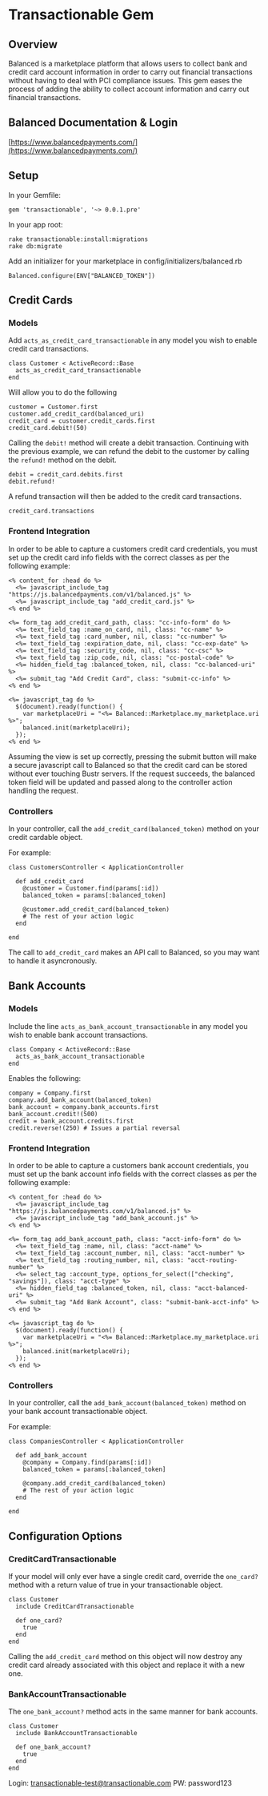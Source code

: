 Transactionable Gem
====================

Overview
--------

Balanced is a marketplace platform that allows users to collect bank and credit card account information in order to carry out financial transactions without having to deal with PCI compliance issues. This gem eases the process of adding the ability to collect account information and carry out financial transactions.

Balanced Documentation & Login
------------------------------

[https://www.balancedpayments.com/](https://www.balancedpayments.com/)

Setup
-----
In your Gemfile:

    gem 'transactionable', '~> 0.0.1.pre'

In your app root:

    rake transactionable:install:migrations
    rake db:migrate

Add an initializer for your marketplace in config/initializers/balanced.rb

    Balanced.configure(ENV["BALANCED_TOKEN"])

Credit Cards
------------

### Models

Add `acts_as_credit_card_transactionable` in any model you wish to enable credit card transactions.

    class Customer < ActiveRecord::Base
      acts_as_credit_card_transactionable
    end

Will allow you to do the following

    customer = Customer.first
    customer.add_credit_card(balanced_uri)
    credit_card = customer.credit_cards.first
    credit_card.debit!(50)

Calling the `debit!` method will create a debit transaction. Continuing with the previous example, we can refund the debit to the customer by calling the `refund!` method on the debit.

    debit = credit_card.debits.first
    debit.refund!

A refund transaction will then be added to the credit card transactions.

    credit_card.transactions

### Frontend Integration

In order to be able to capture a customers credit card credentials, you must set up the credit card info fields with the correct classes as per the following example:

    <% content_for :head do %>
      <%= javascript_include_tag "https://js.balancedpayments.com/v1/balanced.js" %>
      <%= javascript_include_tag "add_credit_card.js" %>
    <% end %>
    
    <%= form_tag add_credit_card_path, class: "cc-info-form" do %>
      <%= text_field_tag :name_on_card, nil, class: "cc-name" %>
      <%= text_field_tag :card_number, nil, class: "cc-number" %>
      <%= text_field_tag :expiration_date, nil, class: "cc-exp-date" %>
      <%= text_field_tag :security_code, nil, class: "cc-csc" %>
      <%= text_field_tag :zip_code, nil, class: "cc-postal-code" %>
      <%= hidden_field_tag :balanced_token, nil, class: "cc-balanced-uri" %>
      <%= submit_tag "Add Credit Card", class: "submit-cc-info" %>
    <% end %>

    <%= javascript_tag do %>
      $(document).ready(function() {
        var marketplaceUri = "<%= Balanced::Marketplace.my_marketplace.uri %>";
        balanced.init(marketplaceUri);
      });
    <% end %>

Assuming the view is set up correctly, pressing the submit button will make a secure javascript call to Balanced so that the credit card can be stored without ever touching Bustr servers. If the request succeeds, the balanced token field will be updated and passed along to the controller action handling the request.

### Controllers

In your controller, call the `add_credit_card(balanced_token)` method on your credit cardable object.

For example:

    class CustomersController < ApplicationController

      def add_credit_card
        @customer = Customer.find(params[:id])
        balanced_token = params[:balanced_token]

        @customer.add_credit_card(balanced_token)
        # The rest of your action logic
      end

    end

The call to `add_credit_card` makes an API call to Balanced, so you may want to handle it asyncronously.

Bank Accounts
-------------

### Models

Include the line `acts_as_bank_account_transactionable` in any model you wish to enable bank account transactions.

    class Company < ActiveRecord::Base
      acts_as_bank_account_transactionable
    end

Enables the following:

    company = Company.first
    company.add_bank_account(balanced_token)
    bank_account = company.bank_accounts.first
    bank_account.credit!(500)
    credit = bank_account.credits.first
    credit.reverse!(250) # Issues a partial reversal

### Frontend Integration

In order to be able to capture a customers bank account credentials, you must set up the bank account info fields with the correct classes as per the following example:

    <% content_for :head do %>
      <%= javascript_include_tag "https://js.balancedpayments.com/v1/balanced.js" %>
      <%= javascript_include_tag "add_bank_account.js" %>
    <% end %>

    <%= form_tag add_bank_account_path, class: "acct-info-form" do %>
      <%= text_field_tag :name, nil, class: "acct-name" %>
      <%= text_field_tag :account_number, nil, class: "acct-number" %>
      <%= text_field_tag :routing_number, nil, class: "acct-routing-number" %>
      <%= select_tag :account_type, options_for_select(["checking", "savings"]), class: "acct-type" %>
      <%= hidden_field_tag :balanced_token, nil, class: "acct-balanced-uri" %>
      <%= submit_tag "Add Bank Account", class: "submit-bank-acct-info" %>
    <% end %>

    <%= javascript_tag do %>
      $(document).ready(function() {
        var marketplaceUri = "<%= Balanced::Marketplace.my_marketplace.uri %>";
        balanced.init(marketplaceUri);
      });
    <% end %>

### Controllers

In your controller, call the `add_bank_account(balanced_token)` method on your bank account transactionable object.

For example:

    class CompaniesController < ApplicationController

      def add_bank_account
        @company = Company.find(params[:id])
        balanced_token = params[:balanced_token]

        @company.add_credit_card(balanced_token)
        # The rest of your action logic
      end

    end

Configuration Options
---------------------

### CreditCardTransactionable

If your model will only ever have a single credit card, override the `one_card?` method with a return value of true in your transactionable object.

    class Customer
      include CreditCardTransactionable

      def one_card?
        true
      end
    end

Calling the `add_credit_card` method on this object will now destroy any credit card already associated with this object and replace it with a new one.

### BankAccountTransactionable

The `one_bank_account?` method acts in the same manner for bank accounts.

    class Customer
      include BankAccountTransactionable

      def one_bank_account?
        true
      end
    end

Login: transactionable-test@transactionable.com
PW: password123